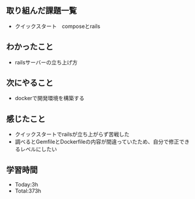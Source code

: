 ## 取り組んだ課題一覧
- クイックスタート　composeとrails
  
## わかったこと
- railsサーバーの立ち上げ方
  
## 次にやること
- dockerで開発環境を構築する
  
## 感じたこと
- クイックスタートでrailsが立ち上がらず苦戦した
- 調べるとGemfileとDockerfileの内容が間違っていたため、自分で修正できるレベルにしたい
  
## 学習時間
- Today:3h
- Total:373h
